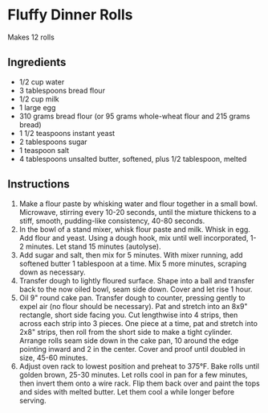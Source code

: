 # Fluffy Dinner Rolls

Makes 12 rolls

## Ingredients

- 1/2 cup water
- 3 tablespoons bread flour
- 1/2 cup milk
- 1 large egg
- 310 grams bread flour (or 95 grams whole-wheat flour and 215 grams bread)
- 1 1/2 teaspoons instant yeast
- 2 tablespoons sugar
- 1 teaspoon salt
- 4 tablespoons unsalted butter, softened, plus 1/2 tablespoon, melted

## Instructions

1. Make a flour paste by whisking water and flour together in a small bowl. Microwave, stirring every 10-20 seconds, until the mixture thickens to a stiff, smooth, pudding-like consistency, 40-80 seconds.
2. In the bowl of a stand mixer, whisk flour paste and milk. Whisk in egg. Add flour and yeast. Using a dough hook, mix until well incorporated, 1-2 minutes. Let stand 15 minutes (autolyse).
3. Add sugar and salt, then mix for 5 minutes. With mixer running, add softened butter 1 tablespoon at a time. Mix 5 more minutes, scraping down as necessary.
4. Transfer dough to lightly floured surface. Shape into a ball and transfer back to the now oiled bowl, seam side down. Cover and let rise 1 hour.
5. Oil 9" round cake pan. Transfer dough to counter, pressing gently to expel air (no flour should be necessary). Pat and stretch into an 8x9" rectangle, short side facing you. Cut lengthwise into 4 strips, then across each strip into 3 pieces. One piece at a time, pat and stretch into 2x8" strips, then roll from the short side to make a tight cylinder. Arrange rolls seam side down in the cake pan, 10 around the edge pointing inward and 2 in the center. Cover and proof until doubled in size, 45-60 minutes.
6. Adjust oven rack to lowest position and preheat to 375°F. Bake rolls until golden brown, 25-30 minutes. Let rolls cool in pan for a few minutes, then invert them onto a wire rack. Flip them back over and paint the tops and sides with melted butter. Let them cool a while longer before serving.

